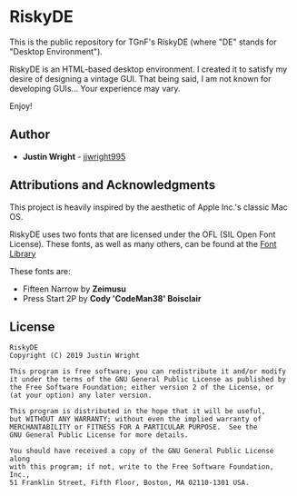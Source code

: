 # RiskyDE

This is the public repository for TGnF's RiskyDE (where "DE" stands for "Desktop Environment").

RiskyDE is an HTML-based desktop environment. I created it to satisfy my desire of designing a vintage GUI.
That being said, I am not known for developing GUIs... Your experience may vary.

Enjoy!

## Author

* **Justin Wright** - [jjwright995](https://github.com/jjwright995)

## Attributions and Acknowledgments

This project is heavily inspired by the aesthetic of Apple Inc.'s classic Mac OS.

RiskyDE uses two fonts that are licensed under the OFL (SIL Open Font License). These fonts, as well as many others, can be found at the [Font Library](https://fontlibrary.org/en)

These fonts are:
* Fifteen Narrow by **Zeimusu**
* Press Start 2P by **Cody \'CodeMan38\' Boisclair**

## License

    RiskyDE 
    Copyright (C) 2019 Justin Wright

    This program is free software; you can redistribute it and/or modify
    it under the terms of the GNU General Public License as published by
    the Free Software Foundation; either version 2 of the License, or
    (at your option) any later version.

    This program is distributed in the hope that it will be useful,
    but WITHOUT ANY WARRANTY; without even the implied warranty of
    MERCHANTABILITY or FITNESS FOR A PARTICULAR PURPOSE.  See the
    GNU General Public License for more details.

    You should have received a copy of the GNU General Public License along
    with this program; if not, write to the Free Software Foundation, Inc.,
    51 Franklin Street, Fifth Floor, Boston, MA 02110-1301 USA.

